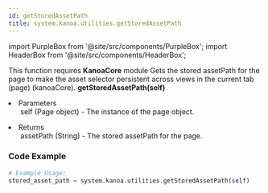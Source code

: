 ```yaml
---
id: getStoredAssetPath
title: system.kanoa.utilities.getStoredAssetPath
---
```


import PurpleBox from '@site/src/components/PurpleBox';
import HeaderBox from '@site/src/components/HeaderBox';

<PurpleBox>This function requires <b>KanoaCore</b> module</PurpleBox>
<HeaderBox header="Description">Gets the stored assetPath for the page to make the asset selector persistent across views in the current tab (page) (kanoaCore).</HeaderBox>
<HeaderBox header="Syntax">
    <b>getStoredAssetPath(self)</b>
    <li>Parameters <br />
        <ul>self (Page object) - The instance of the page object.</ul>
    </li>
    <li>Returns <br />
        <ul>assetPath (String) - The stored assetPath for the page.</ul>
    </li>
</HeaderBox>

### Code Example

```python
# Example Usage:
stored_asset_path = system.kanoa.utilities.getStoredAssetPath(self)

